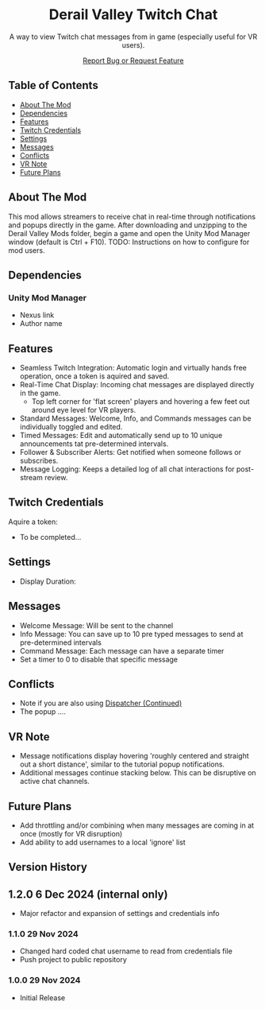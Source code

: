 <h1 align="center">Derail Valley Twitch Chat</h1>

<p align="center">
A way to view Twitch chat messages from in game (especially useful for VR users).
</p>
<p align="center">
<a href="https://github.com/Nightwind416/derail-valley-twitch-chat-mod/issues">Report Bug or Request Feature</a>
</p>

## Table of Contents

- [About The Mod](#about-the-mod)
- [Dependencies](#dependencies)
- [Features](#features)
- [Twitch Credentials](#twitch-credentials)
- [Settings](#settings)
- [Messages](#messages)
- [Conflicts](#conflicts)
- [VR Note](#vr-note)
- [Future Plans](#future-plans)

## About The Mod

This mod allows streamers to receive chat in real-time through notifications and popups directly in the game. After downloading and unzipping to the Derail Valley Mods folder, begin a game and open the Unity Mod Manager window (default is Ctrl + F10).
TODO: Instructions on how to configure for mod users.

## Dependencies

### Unity Mod Manager

- Nexus link
- Author name

## Features

- Seamless Twitch Integration: Automatic login and virtually hands free operation, once a token is aquired and saved.
- Real-Time Chat Display: Incoming chat messages are displayed directly in the game.
  - Top left corner for 'flat screen' players and hovering a few feet out around eye level for VR players.
- Standard Messages: Welcome, Info, and Commands messages can be individually toggled and edited.
- Timed Messages: Edit and automatically send up to 10 unique announcements tat pre-determined intervals.
- Follower & Subscriber Alerts: Get notified when someone follows or subscribes.
- Message Logging: Keeps a detailed log of all chat interactions for post-stream review.

## Twitch Credentials

Aquire a token:

- To be completed...

## Settings

- Display Duration: 

## Messages

- Welcome Message: Will be sent to the channel
- Info Message: You can save up to 10 pre typed messages to send at pre-determined intervals
- Command Message: Each message can have a separate timer
- Set a timer to 0 to disable that specific message

## Conflicts

- Note if you are also using [Dispatcher (Continued)](https://www.nexusmods.com/derailvalley/mods/743)
- The popup ....

## VR Note

- Message notifications display hovering 'roughly centered and straight out a short distance', similar to the tutorial popup notifications.
- Additional messages continue stacking below. This can be disruptive on active chat channels.

## Future Plans

- Add throttling and/or combining when many messages are coming in at once (mostly for VR disruption)
- Add ability to add usernames to a local 'ignore' list

## Version History

## 1.2.0 6 Dec 2024 (internal only)

- Major refactor and expansion of settings and credentials info

### 1.1.0 29 Nov 2024

- Changed hard coded chat username to read from credentials file
- Push project to public repository

### 1.0.0 29 Nov 2024

- Initial Release
